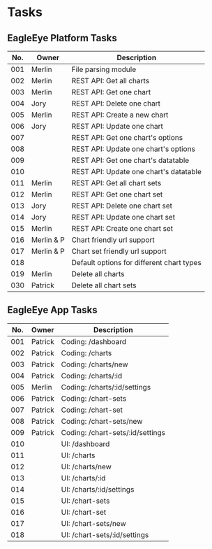 # Tasks


## EagleEye Platform Tasks

| No. | Owner         | Description                                              |
| --- | ------------- | -------------------------------------------------------- |
| 001 | Merlin        | File parsing module                                      |
| 002 | Merlin        | REST API: Get all charts                                 |
| 003 | Merlin        | REST API: Get one chart                                  |
| 004 | Jory          | REST API: Delete one chart                               |
| 005 | Merlin        | REST API: Create a new chart                             |
| 006 | Jory          | REST API: Update one chart                               |
| 007 |               | REST API: Get one chart's options                        |
| 008 |               | REST API: Update one chart's options                     |
| 009 |               | REST API: Get one chart's datatable                      |
| 010 |               | REST API: Update one chart's datatable                   |
| 011 | Merlin        | REST API: Get all chart sets                             |
| 012 | Merlin        | REST API: Get one chart set                              |
| 013 | Jory          | REST API: Delete one chart set                           |
| 014 | Jory          | REST API: Update one chart set                           |
| 015 | Merlin        | REST API: Create one chart set                           |
| 016 | Merlin & P    | Chart friendly url support                               |
| 017 | Merlin & P    | Chart set friendly url support                           |
| 018 |               | Default options for different chart types                |
| 019 | Merlin        | Delete all charts                                        |
| 030 | Patrick       | Delete all chart sets                                    |


## EagleEye App Tasks

| No. | Owner         | Description                                              |
| --- | ------------- | -------------------------------------------------------- |
| 001 | Patrick       | Coding: /dashboard                                       |
| 002 | Patrick       | Coding: /charts                                          |
| 003 | Patrick       | Coding: /charts/new                                      |
| 004 | Patrick       | Coding: /charts/:id                                      |
| 005 | Merlin        | Coding: /charts/:id/settings                             |
| 006 | Patrick       | Coding: /chart-sets                                      |
| 007 | Patrick       | Coding: /chart-set                                       |
| 008 | Patrick       | Coding: /chart-sets/new                                  |
| 009 | Patrick       | Coding: /chart-sets/:id/settings                         |
| 010 |               | UI: /dashboard                                           |
| 011 |               | UI: /charts                                              |
| 012 |               | UI: /charts/new                                          |
| 013 |               | UI: /charts/:id                                          |
| 014 |               | UI: /charts/:id/settings                                 |
| 015 |               | UI: /chart-sets                                          |
| 016 |               | UI: /chart-set                                           |
| 017 |               | UI: /chart-sets/new                                      |
| 018 |               | UI: /chart-sets/:id/settings                             |
